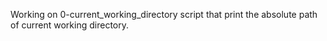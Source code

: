 Working on 0-current_working_directory script that print the absolute path of current working directory.
